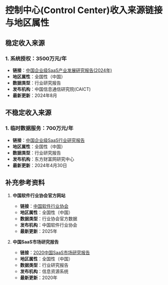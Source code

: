 # 控制中心(Control Center)收入来源链接与地区属性

## 稳定收入来源

### 1. 系统授权：3500万元/年
- **链接**：[中国企业级SaaS产业发展研究报告(2024年)](http://www.caict.ac.cn/kxyj/qwfb/ztbg/202408/P020240815374016912879.pdf)
- **地区属性**：全国性（中国）
- **数据类型**：行业研究报告
- **发布机构**：中国信息通信研究院(CAICT)
- **最新更新**：2024年8月

## 不稳定收入来源

### 1. 临时数据服务：700万元/年
- **链接**：[中国企业级SaaS行业研究报告](https://pdf.dfcfw.com/pdf/H3_AP202404301632037469_1.pdf)
- **地区属性**：全国性（中国）
- **数据类型**：行业研究报告
- **发布机构**：东方财富网研究中心
- **最新更新**：2024年4月30日

## 补充参考资料

1. **中国软件行业协会官方网站**
   - **链接**：[中国软件行业协会](https://www.csia.org.cn/)
   - **地区属性**：全国性（中国）
   - **数据类型**：行业协会官方数据
   - **发布机构**：中国软件行业协会
   - **最新更新**：2025年

2. **中国SaaS市场研究报告**
   - **链接**：[2020中国SaaS市场研究报告](https://13115299.s21i.faiusr.com/61/1/ABUIABA9GAAgit3elgYonIzQUQ.pdf)
   - **地区属性**：全国性（中国）
   - **数据类型**：行业研究报告
   - **发布机构**：信息资源系统
   - **最新更新**：2020年
